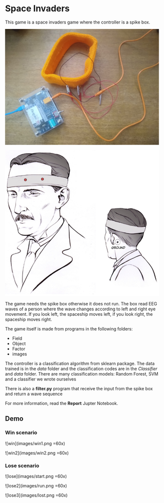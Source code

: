 # Space Invaders

This game is a space invaders game where the controller is a spike box.


![spikebox 1|40%](images/spikebox.jpg)

![spikebox 2](images/A.png)

The game needs the spike box otherwise it does not run. The box read EEG waves of a person where the wave changes according to left and right eye movement. If you look left, the spaceship moves left, if you look right, the spaceship moves right.


The game itself is made from programs in the following folders:

* Field
* Object
* Factor
* images

The controller is a classification algorithm from sklearn package. The data trained is in the *data* folder and the classification codes are in the *Classifier* and *data* folder. There are many classification models: Random Forest, SVM and a classifier we wrote ourselves

There is also a **filter.py** program that receive the input from the spike box and return a wave sequence

For more information, read the **Report** Jupter Notebook.

## Demo

### Win scenario

![win](images/win1.png =60x)

![win2](images/win2.png =60x)

### Lose scenario

![lose](images/start.png =60x)

![lose2](images/run.png =60x)

![lose3](images/lost.png =60x)
